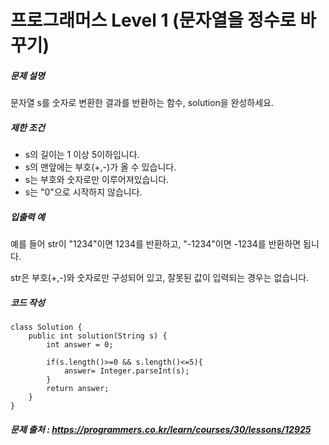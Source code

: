 # 프로그래머스 Level 1 (문자열을 정수로 바꾸기)

##### 문제 설명

문자열 s를 숫자로 변환한 결과를 반환하는 함수, solution을 완성하세요.

##### 제한 조건

- s의 길이는 1 이상 5이하입니다.
- s의 맨앞에는 부호(+,-)가 올 수 있습니다.
- s는 부호와 숫자로만 이루어져있습니다.
- s는 "0"으로 시작하지 않습니다.

##### 입출력 예

예를 들어 str이 "1234"이면 1234를 반환하고, "-1234"이면 -1234를 반환하면 됩니다.

str은 부호(+,-)와 숫자로만 구성되어 있고, 잘못된 값이 입력되는 경우는 없습니다.

##### 코드 작성

```
class Solution {
    public int solution(String s) {
        int answer = 0;
        
        if(s.length()>=0 && s.length()<=5){
            answer= Integer.parseInt(s);
        }
        return answer;
    }
}
```

##### 문제 출처 : https://programmers.co.kr/learn/courses/30/lessons/12925

